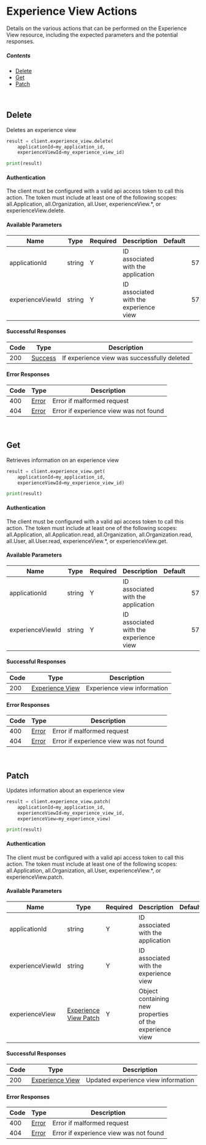 # Experience View Actions

Details on the various actions that can be performed on the
Experience View resource, including the expected
parameters and the potential responses.

##### Contents

*   [Delete](#delete)
*   [Get](#get)
*   [Patch](#patch)

<br/>

## Delete

Deletes an experience view

```python
result = client.experience_view.delete(
    applicationId=my_application_id,
    experienceViewId=my_experience_view_id)

print(result)
```

#### Authentication
The client must be configured with a valid api access token to call this
action. The token must include at least one of the following scopes:
all.Application, all.Organization, all.User, experienceView.*, or experienceView.delete.

#### Available Parameters

| Name | Type | Required | Description | Default | Example |
| ---- | ---- | -------- | ----------- | ------- | ------- |
| applicationId | string | Y | ID associated with the application |  | 575ec8687ae143cd83dc4a97 |
| experienceViewId | string | Y | ID associated with the experience view |  | 575ed78e7ae143cd83dc4aab |

#### Successful Responses

| Code | Type | Description |
| ---- | ---- | ----------- |
| 200 | [Success](_schemas.md#success) | If experience view was successfully deleted |

#### Error Responses

| Code | Type | Description |
| ---- | ---- | ----------- |
| 400 | [Error](_schemas.md#error) | Error if malformed request |
| 404 | [Error](_schemas.md#error) | Error if experience view was not found |

<br/>

## Get

Retrieves information on an experience view

```python
result = client.experience_view.get(
    applicationId=my_application_id,
    experienceViewId=my_experience_view_id)

print(result)
```

#### Authentication
The client must be configured with a valid api access token to call this
action. The token must include at least one of the following scopes:
all.Application, all.Application.read, all.Organization, all.Organization.read, all.User, all.User.read, experienceView.*, or experienceView.get.

#### Available Parameters

| Name | Type | Required | Description | Default | Example |
| ---- | ---- | -------- | ----------- | ------- | ------- |
| applicationId | string | Y | ID associated with the application |  | 575ec8687ae143cd83dc4a97 |
| experienceViewId | string | Y | ID associated with the experience view |  | 575ed78e7ae143cd83dc4aab |

#### Successful Responses

| Code | Type | Description |
| ---- | ---- | ----------- |
| 200 | [Experience View](_schemas.md#experience-view) | Experience view information |

#### Error Responses

| Code | Type | Description |
| ---- | ---- | ----------- |
| 400 | [Error](_schemas.md#error) | Error if malformed request |
| 404 | [Error](_schemas.md#error) | Error if experience view was not found |

<br/>

## Patch

Updates information about an experience view

```python
result = client.experience_view.patch(
    applicationId=my_application_id,
    experienceViewId=my_experience_view_id,
    experienceView=my_experience_view)

print(result)
```

#### Authentication
The client must be configured with a valid api access token to call this
action. The token must include at least one of the following scopes:
all.Application, all.Organization, all.User, experienceView.*, or experienceView.patch.

#### Available Parameters

| Name | Type | Required | Description | Default | Example |
| ---- | ---- | -------- | ----------- | ------- | ------- |
| applicationId | string | Y | ID associated with the application |  | 575ec8687ae143cd83dc4a97 |
| experienceViewId | string | Y | ID associated with the experience view |  | 575ed78e7ae143cd83dc4aab |
| experienceView | [Experience View Patch](_schemas.md#experience-view-patch) | Y | Object containing new properties of the experience view |  | [Experience View Patch Example](_schemas.md#experience-view-patch-example) |

#### Successful Responses

| Code | Type | Description |
| ---- | ---- | ----------- |
| 200 | [Experience View](_schemas.md#experience-view) | Updated experience view information |

#### Error Responses

| Code | Type | Description |
| ---- | ---- | ----------- |
| 400 | [Error](_schemas.md#error) | Error if malformed request |
| 404 | [Error](_schemas.md#error) | Error if experience view was not found |

